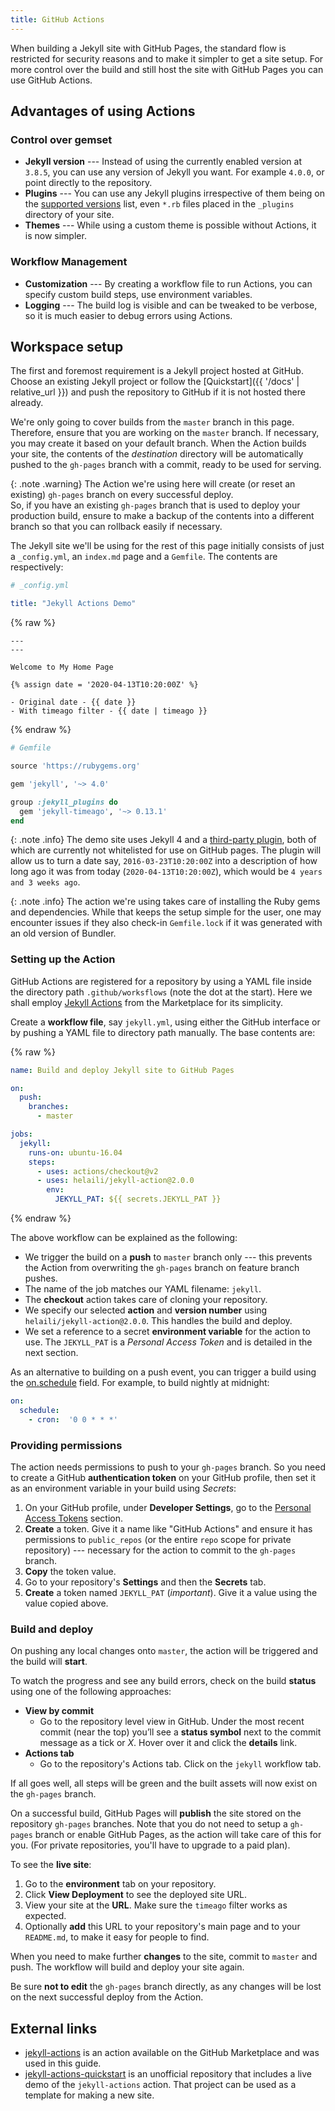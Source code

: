```yaml
---
title: GitHub Actions
---
```


When building a Jekyll site with GitHub Pages, the standard flow is restricted for security reasons
and to make it simpler to get a site setup. For more control over the build and still host the site
with GitHub Pages you can use GitHub Actions.


## Advantages of using Actions

### Control over gemset

- **Jekyll version** --- Instead of using the currently enabled version at `3.8.5`, you can use any
  version of Jekyll you want. For example `4.0.0`, or point directly to the repository.
- **Plugins** --- You can use any Jekyll plugins irrespective of them being on the
  [supported versions][ghp-whitelist] list, even `*.rb` files placed in the `_plugins` directory
  of your site.
- **Themes** --- While using a custom theme is possible without Actions, it is now simpler.

### Workflow Management

- **Customization** --- By creating a workflow file to run Actions, you can specify custom build
  steps, use environment variables.
- **Logging** --- The build log is visible and can be tweaked to be verbose, so it is much easier to
  debug errors using Actions.


## Workspace setup

The first and foremost requirement is a Jekyll project hosted at GitHub. Choose an existing Jekyll
project or follow the [Quickstart]({{ '/docs' | relative_url }}) and push the repository to GitHub
if it is not hosted there already.

We're only going to cover builds from the `master` branch in this page. Therefore, ensure that you
are working on the `master` branch. If necessary, you may create it based on your default branch.
When the Action builds your site, the contents of the *destination* directory will be automatically
pushed to the `gh-pages` branch with a commit, ready to be used for serving.

{: .note .warning}
The Action we're using here will create (or reset an existing) `gh-pages` branch on every successful
deploy.<br/> So, if you have an existing `gh-pages` branch that is used to deploy your production
build, ensure to make a backup of the contents into a different branch so that you can rollback
easily if necessary.

The Jekyll site we'll be using for the rest of this page initially consists of just a `_config.yml`,
an `index.md` page and a `Gemfile`. The contents are respectively:

```yaml
# _config.yml

title: "Jekyll Actions Demo"
```

{% raw %}
```liquid
---
---

Welcome to My Home Page

{% assign date = '2020-04-13T10:20:00Z' %}

- Original date - {{ date }}
- With timeago filter - {{ date | timeago }}
```
{% endraw %}


```ruby
# Gemfile

source 'https://rubygems.org'

gem 'jekyll', '~> 4.0'

group :jekyll_plugins do
  gem 'jekyll-timeago', '~> 0.13.1'
end
```

{: .note .info}
The demo site uses Jekyll 4 and a [third-party plugin][timeago-plugin], both of which are
currently not whitelisted for use on GitHub pages. The plugin will allow us to turn a date say,
`2016-03-23T10:20:00Z` into a description of how long ago it was from today
(`2020-04-13T10:20:00Z`), which would be `4 years and 3 weeks ago`.

{: .note .info}
The action we're using takes care of installing the Ruby gems and dependencies. While that keeps
the setup simple for the user, one may encounter issues if they also check-in `Gemfile.lock` if it
was generated with an old version of Bundler.

### Setting up the Action

GitHub Actions are registered for a repository by using a YAML file inside the directory path
`.github/worksflows` (note the dot at the start). Here we shall employ
[Jekyll Actions][jekyll-actions] from the Marketplace for its simplicity.

Create a **workflow file**, say `jekyll.yml`, using either the GitHub interface or by pushing
a YAML file to directory path manually. The base contents are:

{% raw %}
```yaml
name: Build and deploy Jekyll site to GitHub Pages

on:
  push:
    branches:
      - master

jobs:
  jekyll:
    runs-on: ubuntu-16.04
    steps:
      - uses: actions/checkout@v2
      - uses: helaili/jekyll-action@2.0.0
        env:
          JEKYLL_PAT: ${{ secrets.JEKYLL_PAT }}
```
{% endraw %}

The above workflow can be explained as the following:

- We trigger the build on a **push** to `master` branch only --- this prevents the Action from
  overwriting the `gh-pages` branch on feature branch pushes.
- The name of the job matches our YAML filename: `jekyll`.
- The **checkout** action takes care of cloning your repository.
- We specify our selected **action** and **version number** using `helaili/jekyll-action@2.0.0`.
  This handles the build and deploy.
- We set a reference to a secret **environment variable** for the action to use. The `JEKYLL_PAT`
  is a *Personal Access Token* and is detailed in the next section.

As an alternative to building on a push event, you can trigger a build using the [on.schedule]
field. For example, to build nightly at midnight:

```yaml
on:
  schedule:
    - cron:  '0 0 * * *'
```

[on.schedule]: https://help.github.com/en/actions/reference/workflow-syntax-for-github-actions#onschedule

### Providing permissions

The action needs permissions to push to your `gh-pages` branch. So you need to create a GitHub
**authentication token** on your GitHub profile, then set it as an environment variable in your
build using _Secrets_:

1. On your GitHub profile, under **Developer Settings**, go to the [Personal Access Tokens][tokens]
   section.
2. **Create** a token. Give it a name like "GitHub Actions" and ensure it has permissions to
   `public_repos` (or the entire `repo` scope for private repository) --- necessary for the action
   to commit to the `gh-pages` branch.
3. **Copy** the token value.
4. Go to your repository's **Settings** and then the **Secrets** tab.
5. **Create** a token named `JEKYLL_PAT` (*important*). Give it a value using the value copied
   above.

### Build and deploy

On pushing any local changes onto `master`, the action will be triggered and the build will
**start**.

To watch the progress and see any build errors, check on the build **status** using one of the
following approaches:

- **View by commit**
    - Go to the repository level view in GitHub. Under the most recent commit (near the top) you’ll
      see a **status symbol** next to the commit message as a tick or _X_. Hover over it and click
      the **details** link.
- **Actions tab**
    - Go to the repository's Actions tab. Click on the `jekyll` workflow tab.

If all goes well, all steps will be green and the built assets will now exist on the `gh-pages`
branch.

On a successful build, GitHub Pages will **publish** the site stored on the repository `gh-pages`
branches. Note that you do not need to setup a `gh-pages` branch or enable GitHub Pages, as the
action will take care of this for you.
(For private repositories, you'll have to upgrade to a paid plan).

To see the **live site**:

1. Go to the **environment** tab on your repository.
2. Click **View Deployment** to see the deployed site URL.
3. View your site at the **URL**. Make sure the `timeago` filter works as expected.
4. Optionally **add** this URL to your repository's main page and to your `README.md`, to make it
   easy for people to find.

When you need to make further **changes** to the site, commit to `master` and push. The workflow
will build and deploy your site again.

Be sure **not to edit** the `gh-pages` branch directly, as any changes will be lost on the next
successful deploy from the Action.

## External links

- [jekyll-actions] is an action available on the GitHub Marketplace and was used in this guide.
- [jekyll-actions-quickstart] is an unofficial repository that includes a live demo of the
  `jekyll-actions` action. That project can be used as a template for making a new site.


[ghp-whitelist]: https://pages.github.com/versions/
[timeago-plugin]: https://rubygems.org/gems/jekyll-timeago
[tokens]: https://github.com/settings/tokens
[jekyll-actions]: https://github.com/marketplace/actions/jekyll-actions
[jekyll-actions-quickstart]: https://github.com/MichaelCurrin/jekyll-actions-quickstart
